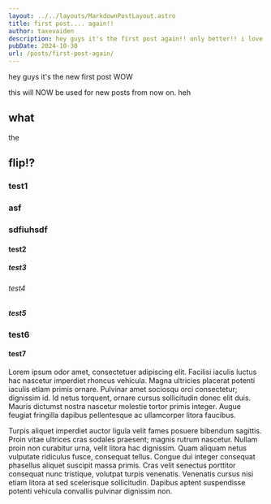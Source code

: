 ```yaml
---
layout: ../../layouts/MarkdownPostLayout.astro
title: first post.... again!!
author: taxevaiden
description: hey guys it's the first post again!! only better!! i love markdown
pubDate: 2024-10-30
url: /posts/first-post-again/
---
```


hey guys it's the new first post WOW

this will NOW be used for new posts from now on. heh

## what

the

## flip!?

### test1

### asf

### sdfiuhsdf

#### test2

##### test3

###### test4

##### test5

### test6

#### test7

Lorem ipsum odor amet, consectetuer adipiscing elit. Facilisi iaculis luctus hac nascetur imperdiet rhoncus vehicula. Magna ultricies placerat potenti iaculis etiam primis ornare. Pulvinar amet sociosqu orci consectetur; dignissim id. Id netus torquent, ornare cursus sollicitudin donec elit duis. Mauris dictumst nostra nascetur molestie tortor primis integer. Augue feugiat fringilla dapibus pellentesque ac ullamcorper litora faucibus.

Turpis aliquet imperdiet auctor ligula velit fames posuere bibendum sagittis. Proin vitae ultrices cras sodales praesent; magnis rutrum nascetur. Nullam proin non curabitur urna, velit litora hac dignissim. Quam aliquam netus vulputate ridiculus fusce, consequat tellus. Congue dui integer consequat phasellus aliquet suscipit massa primis. Cras velit senectus porttitor consequat nunc tristique, volutpat turpis venenatis. Venenatis cursus nisi etiam litora at sed scelerisque sollicitudin. Dapibus aptent suspendisse potenti vehicula convallis pulvinar dignissim non.
